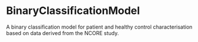 # BinaryClassificationModel
A binary classification model for patient and healthy control characterisation based on data derived from the NCORE study.
